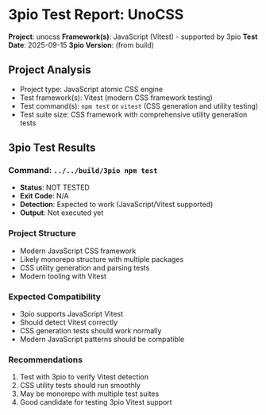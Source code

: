 # 3pio Test Report: UnoCSS

**Project**: unocss
**Framework(s)**: JavaScript (Vitest) - supported by 3pio
**Test Date**: 2025-09-15
**3pio Version**: (from build)

## Project Analysis
- Project type: JavaScript atomic CSS engine
- Test framework(s): Vitest (modern CSS framework testing)
- Test command(s): `npm test` or `vitest` (CSS generation and utility testing)
- Test suite size: CSS framework with comprehensive utility generation tests

## 3pio Test Results
### Command: `../../build/3pio npm test`
- **Status**: NOT TESTED
- **Exit Code**: N/A
- **Detection**: Expected to work (JavaScript/Vitest supported)
- **Output**: Not executed yet

### Project Structure
- Modern JavaScript CSS framework
- Likely monorepo structure with multiple packages
- CSS utility generation and parsing tests
- Modern tooling with Vitest

### Expected Compatibility
- 3pio supports JavaScript Vitest
- Should detect Vitest correctly
- CSS generation tests should work normally
- Modern JavaScript patterns should be compatible

### Recommendations
1. Test with 3pio to verify Vitest detection
2. CSS utility tests should run smoothly
3. May be monorepo with multiple test suites
4. Good candidate for testing 3pio Vitest support